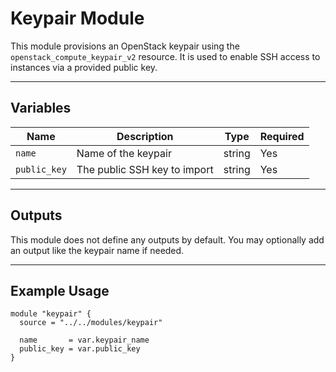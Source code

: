 # Keypair Module

This module provisions an OpenStack keypair using the `openstack_compute_keypair_v2` resource.
It is used to enable SSH access to instances via a provided public key.

---

## Variables

| Name         | Description                          | Type   | Required |
|--------------|--------------------------------------|--------|----------|
| `name`       | Name of the keypair                  | string | Yes      |
| `public_key` | The public SSH key to import         | string | Yes      |

---

## Outputs

This module does not define any outputs by default.
You may optionally add an output like the keypair name if needed.

---

## Example Usage

```hcl
module "keypair" {
  source = "../../modules/keypair"

  name       = var.keypair_name
  public_key = var.public_key
}
```
